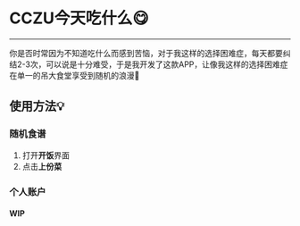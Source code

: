 # **CCZU今天吃什么😋**

---

你是否时常因为不知道吃什么而感到苦恼，对于我这样的选择困难症，每天都要纠结2-3次，可以说是十分难受，于是我开发了这款APP，让像我这样的选择困难症在单一的吊大食堂享受到随机的浪漫🥰

## **使用方法💡**

### 随机食谱

 1. 打开**开饭**界面
 2. 点击**上份菜**

### 个人账户

#### WIP